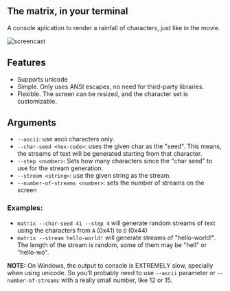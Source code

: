 ## The matrix, in your terminal
A console aplication to render a rainfall of characters, just like in the movie. <br>

![screencast](https://img.saulv.es/matrix.gif)

## Features
- Supports unicode<br>
- Simple. Only uses ANSI escapes, no need for third-party libraries. <br>
- Flexible. The screen can be resized, and the character set is customizable. <br>

## Arguments
- `--ascii`: use ascii characters only. <br>
- `--char-seed <hex-code>`: uses the given char as the "seed". This means, the
                            streams of text will be generated starting from that character. <br>
- `--step <number>`: Sets how many characters since the "char seed" to use for the stream generation. <br>
- `--stream <string>`: use the given string as the stream. <br>
- `--number-of-streams <number>`: sets the number of streams on the screen <br>

### Examples: <br>
- `matrix --char-seed 41 --step 4` will generate random streams of text using the characters from `A` (0x41) to `D` (0x44) <br>
- `matrix --stream hello-world!` will generate streams of "hello-world!". The length of the stream is random,
                                 some of them may be "hell" or "hello-wo". <br>

**NOTE:** On Windows, the output to console is EXTREMELY slow, specially when using unicode. So you'll probably need 
to use `--ascii` parameter or `--number-of-streams` with a really small number, like 12 or 15.